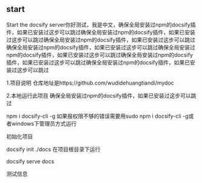 ## start

Start the docsify server你好测试，我是中文，确保全局安装过npm的docsify插件，如果已安装过这步可以跳过确保全局安装过npm的docsify插件，如果已安装过这步可以跳过确保全局安装过npm的docsify插件，如果已安装过这步可以跳过确保全局安装过npm的docsify插件，如果已安装过这步可以跳过确保全局安装过npm的docsify插件，如果已安装过这步可以跳过确保全局安装过npm的docsify插件，如果已安装过这步可以跳过确保全局安装过npm的docsify插件，如果已安装过这步可以跳过

1.项目说明
仓库地址是https://github.com/wudidehuangtiandi/mydoc

2.本地运行此项目
确保全局安装过npm的docsify插件，如果已安装过这步可以跳过

npm i docsify-cli -g
如果报权限不够的错误需要用sudo npm i docsify-cli -g或者windows下管理员方式运行

初始化项目

docsify init ./docs
在项目根目录下运行

docsify serve docs

测试信息
